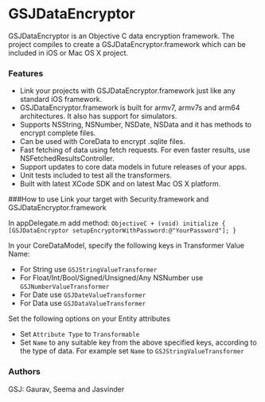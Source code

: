 # GSJDataEncryptor
GSJDataEncryptor is an Objective C data encryption framework. The project compiles to create a GSJDataEncryptor.framework which can be included in iOS or Mac OS X project.

### Features
- Link your projects with GSJDataEncryptor.framework just like any standard iOS framework.
- GSJDataEncryptor.framework is built for armv7, armv7s and arm64 architectures. It also has support for simulators.
- Supports NSString, NSNumber, NSDate, NSData and it has methods to encrypt complete files.
- Can be used with CoreData to encrypt .sqlite files.
- Fast fetching of data using fetch requests. For even faster results, use NSFetchedResultsController.
- Support updates to core data models in future releases of your apps.
- Unit tests included to test all the transformers. 
- Built with latest XCode SDK and on latest Mac OS X platform.

###How to use
Link your target with Security.framework and GSJDataEncryptor.framework

In appDelegate.m add method:
    ```ObjectiveC
    + (void) initialize {
        [GSJDataEncryptor setupEncryptorWithPassword:@"YourPassword"];
    }
    ```

In your CoreDataModel, specify the following keys in Transformer Value Name:
- For String use `GSJStringValueTransformer`
- For Float/Int/Bool/Signed/Unsigned/Any NSNumber use `GSJNumberValueTransformer`
- For Date use `GSJDateValueTransformer`
- For Data use `GSJDataValueTransformer`

Set the following options on your Entity attributes
- Set `Attribute Type` to `Transformable`
- Set `Name` to any suitable key from the above specified keys, according to the type of data. 
For example set `Name` to `GSJStringValueTransformer`
 
### Authors
GSJ: Gaurav, Seema and Jasvinder
